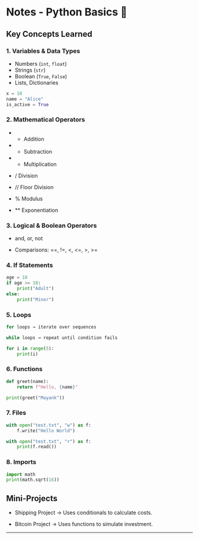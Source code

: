 # Notes - Python Basics 🐍

## Key Concepts Learned

### 1. Variables & Data Types
- Numbers (`int`, `float`)
- Strings (`str`)
- Boolean (`True`, `False`)
- Lists, Dictionaries

```python
x = 10
name = "Alice"
is_active = True
```

### 2. Mathematical Operators

- + Addition

- - Subtraction

- * Multiplication

- / Division

- // Floor Division

- % Modulus

- ** Exponentiation

### 3. Logical & Boolean Operators

- and, or, not

- Comparisons: ==, !=, <, <=, >, >=

### 4. If Statements
```python
age = 18
if age >= 18:
    print("Adult")
else:
    print("Minor")
```
### 5. Loops
```python
for loops → iterate over sequences

while loops → repeat until condition fails

for i in range(5):
    print(i)
```
### 6. Functions
```python
def greet(name):
    return f"Hello, {name}"

print(greet("Mayank"))
```
### 7. Files
```python
with open("test.txt", "w") as f:
    f.write("Hello World")

with open("test.txt", "r") as f:
    print(f.read())
```
### 8. Imports
```python
import math
print(math.sqrt(16))
```
## Mini-Projects

- Shipping Project → Uses conditionals to calculate costs.

- Bitcoin Project → Uses functions to simulate investment.

---
